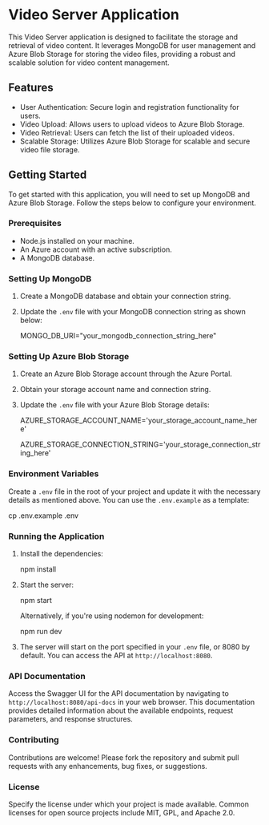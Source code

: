 # Video Server Application

This Video Server application is designed to facilitate the storage and retrieval of video content. It leverages MongoDB for user management and Azure Blob Storage for storing the video files, providing a robust and scalable solution for video content management.

## Features

- User Authentication: Secure login and registration functionality for users.
- Video Upload: Allows users to upload videos to Azure Blob Storage.
- Video Retrieval: Users can fetch the list of their uploaded videos.
- Scalable Storage: Utilizes Azure Blob Storage for scalable and secure video file storage.

## Getting Started

To get started with this application, you will need to set up MongoDB and Azure Blob Storage. Follow the steps below to configure your environment.

### Prerequisites

- Node.js installed on your machine.
- An Azure account with an active subscription.
- A MongoDB database.

### Setting Up MongoDB

1. Create a MongoDB database and obtain your connection string.
2. Update the `.env` file with your MongoDB connection string as shown below:


   MONGO_DB_URI="your_mongodb_connection_string_here"


### Setting Up Azure Blob Storage

1. Create an Azure Blob Storage account through the Azure Portal.
2. Obtain your storage account name and connection string.
3. Update the `.env` file with your Azure Blob Storage details:


   AZURE_STORAGE_ACCOUNT_NAME='your_storage_account_name_here'

   AZURE_STORAGE_CONNECTION_STRING='your_storage_connection_string_here'


### Environment Variables

Create a `.env` file in the root of your project and update it with the necessary details as mentioned above. You can use the `.env.example` as a template:


cp .env.example .env


### Running the Application

1. Install the dependencies:


   npm install

2. Start the server:
 
   npm start


   Alternatively, if you're using nodemon for development:

   npm run dev


3. The server will start on the port specified in your `.env` file, or 8080 by default. You can access the API at `http://localhost:8080`.

### API Documentation

Access the Swagger UI for the API documentation by navigating to `http://localhost:8080/api-docs` in your web browser. This documentation provides detailed information about the available endpoints, request parameters, and response structures.

### Contributing

Contributions are welcome! Please fork the repository and submit pull requests with any enhancements, bug fixes, or suggestions.

### License

Specify the license under which your project is made available. Common licenses for open source projects include MIT, GPL, and Apache 2.0.
